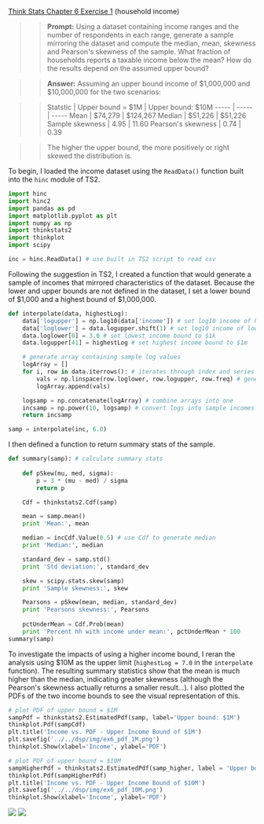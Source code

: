 [Think Stats Chapter 6 Exercise 1](http://greenteapress.com/thinkstats2/html/thinkstats2007.html#toc60) (household income)

>> <b>Prompt:</b> Using a dataset containing income ranges and the number of respondents in each range, generate a sample mirroring the dataset and compute the median, mean, skewness and Pearson's skewness of the sample. What fraction of households reports a taxable income below the mean? How do the results depend on the assumed upper bound?

>> <b>Answer:</b> Assuming an upper bound income of $1,000,000 and $10,000,000 for the two scenarios: 

>> Statstic | Upper bound = $1M | Upper bound: $10M
----- | ----- | -----
Mean | $74,279 | $124,267
Median | $51,226 | $51,226
Sample skewness | 4.95 | 11.60
Pearson's skewness | 0.74 | 0.39

>>The higher the upper bound, the more positively or right skewed the distribution is. 

To begin, I loaded the income dataset using the `ReadData()` function built into the `hinc` module of TS2. 

```python
import hinc
import hinc2
import pandas as pd
import matplotlib.pyplot as plt
import numpy as np
import thinkstats2
import thinkplot
import scipy

inc = hinc.ReadData() # use built in TS2 script to read csv
```

Following the suggestion in TS2, I created a function that would generate a sample of incomes that mirrored characteristics of the dataset. Because the lower and upper bounds are not defined in the dataset, I set a lower bound of $1,000 and a highest bound of $1,000,000. 

```python
def interpolate(data, highestLog):
    data['logupper'] = np.log10(data['income']) # set log10 income of higher bound
    data['loglower'] = data.logupper.shift(1) # set log10 income of lower bound
    data.loglower[0] = 3.0 # set lowest income bound to $1k
    data.logupper[41] = highestLog # set highest income bound to $1m

    # generate array containing sample log values
    logArray = []
    for i, row in data.iterrows(): # iterates through index and series for each row
        vals = np.linspace(row.loglower, row.logupper, row.freq) # generates set of values for each inc band based on hi, low, and freq
        logArray.append(vals)

    logsamp = np.concatenate(logArray) # combine arrays into one
    incsamp = np.power(10, logsamp) # convert logs into sample incomes
    return incsamp

samp = interpolate(inc, 6.0)
```

I then defined a function to return summary stats of the sample. 

```python
def summary(samp): # calculate summary stats
    
    def pSkew(mu, med, sigma):
        p = 3 * (mu - med) / sigma
        return p

    Cdf = thinkstats2.Cdf(samp)

    mean = samp.mean()
    print 'Mean:', mean

    median = incCdf.Value(0.5) # use Cdf to generate median 
    print 'Median:', median

    standard_dev = samp.std()
    print 'Std deviation:', standard_dev

    skew = scipy.stats.skew(samp)
    print 'Sample skewness:', skew

    Pearsons = pSkew(mean, median, standard_dev)
    print 'Pearsons skewness:', Pearsons
    
    pctUnderMean = Cdf.Prob(mean)
    print 'Percent hh with income under mean:', pctUnderMean * 100
summary(samp)
```

To investigate the impacts of using a higher income bound, I reran the analysis using $10M as the upper limit (`highestLog = 7.0` in the `interpolate` function). The resulting summary statistics show that the mean is much higher than the median, indicating greater skewness (although the Pearson's skewness actually returns a smaller result...). I also plotted the PDFs of the two income bounds to see the visual representation of this. 

```python
# plot PDF of upper bound = $1M
sampPdf = thinkstats2.EstimatedPdf(samp, label='Upper bound: $1M')
thinkplot.Pdf(sampCdf)
plt.title('Income vs. PDF - Upper Income Bound of $1M')
plt.savefig('../../dsp/img/ex6_pdf_1M.png')
thinkplot.Show(xlabel='Income', ylabel='PDF')

# plot PDF of upper bound = $10M
sampHigherPdf = thinkstats2.EstimatedPdf(samp_higher, label = 'Upper bound: $10M')
thinkplot.Pdf(sampHigherPdf)
plt.title('Income vs. PDF - Upper Income Bound of $10M')
plt.savefig('../../dsp/img/ex6_pdf_10M.png')
thinkplot.Show(xlabel='Income', ylabel='PDF')
```

<img src="../../img/ex6_pdf_1M.png">
<img src="../../img/ex6_pdf_10M.png">
